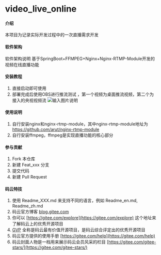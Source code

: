 # video_live_online

#### 介绍
本项目为记录实际开发过程中的一次直播需求开发
#### 软件架构
软件架构说明
基于SpringBoot+FFMPEG+Nginx+Nginx-RTMP-Module开发的视频在线直播功能

#### 安装教程

1.  直接启动即可使用
2.  部署完成后使用OBS进行推流测试 ，第一个视频为桌面推流视频，第二个为接入的央视视频流
![输入图片说明](https://images.gitee.com/uploads/images/2019/1212/172803_10befb15_1732571.png "屏幕截图.png")


#### 使用说明
1.  自行安装nginx和nginx-rtmp-module，其中nginx-rtmp-module地址为 https://github.com/arut/nginx-rtmp-module
2.  自行安装ffmpeg，ffmpeg是实现直播功能的核心部分


#### 参与贡献

1.  Fork 本仓库
2.  新建 Feat_xxx 分支
3.  提交代码
4.  新建 Pull Request


#### 码云特技

1.  使用 Readme\_XXX.md 来支持不同的语言，例如 Readme\_en.md, Readme\_zh.md
2.  码云官方博客 [blog.gitee.com](https://blog.gitee.com)
3.  你可以 [https://gitee.com/explore](https://gitee.com/explore) 这个地址来了解码云上的优秀开源项目
4.  [GVP](https://gitee.com/gvp) 全称是码云最有价值开源项目，是码云综合评定出的优秀开源项目
5.  码云官方提供的使用手册 [https://gitee.com/help](https://gitee.com/help)
6.  码云封面人物是一档用来展示码云会员风采的栏目 [https://gitee.com/gitee-stars/](https://gitee.com/gitee-stars/)
